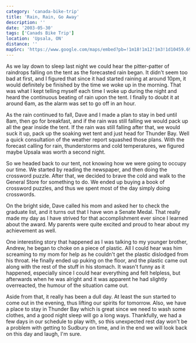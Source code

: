 ```yaml
---
category: 'canada-bike-trip'
title: 'Rain, Rain, Go Away'
description: ''
date: '2003-05-30'
tags: ['Canads Bike Trip']
location: 'Upsala, ON'
distance: ''
mapSrc: 'https://www.google.com/maps/embed?pb=!1m18!1m12!1m3!1d10459.69288675885!2d-90.48035985729283!3d49.050083418906254!2m3!1f0!2f0!3f0!3m2!1i1024!2i768!4f13.1!3m3!1m2!1s0x52a0e9d30ff2754f%3A0xec2b0d7373d806fe!2sUpsala%2C%20ON!5e0!3m2!1sen!2sca!4v1609174838101!5m2!1sen!2sca'
---
```

As we lay down to sleep last night we could hear the pitter-patter of raindrops falling on the tent as the forecasted rain began. It didn't seem too bad at first, and I figured that since it had started raining at around 10pm, it would definitely be finished by the time we woke up in the morning. That was what I kept telling myself each time I woke up during the night and heard the continuous beating of rain upon the tent. I finally to doubt it at around 6am, as the alarm was set to go off in an hour.

As the rain continued to fall, Dave and I made a plan to stay in bed until 8am, then go for breakfast, and if the rain was still falling we would pack up all the gear inside the tent. If the rain was still falling after that, we would suck it up, pack up the soaking wet tent and just head for Thunder Bay. Well a quick consultation of the weather report squashed those plans. With the forecast calling for rain, thunderstorms and cold temperatures, we figured maybe Upsala was worth a second night.

So we headed back to our tent, not knowing how we were going to occupy our time. We started by reading the newspaper, and then doing the crossword puzzle. After that, we decided to brave the cold and walk to the General Store for something to do. We ended up buying a book of crossword puzzles, and thus we spent most of the day simply doing crosswords.

On the bright side, Dave called his mom and asked her to check the graduate list, and it turns out that I have won a Senate Medal. That really made my day as I have strived for that accomplishment ever since I learned about the award. My parents were quite excited and proud to hear about my achievement as well.

One interesting story that happened as I was talking to my younger brother, Andrew, he began to choke on a piece of plastic. All I could hear was him screaming to my mom for help as he couldn't get the plastic dislodged from his throat. He finally ended up puking on the floor, and the plastic came out along with the rest of the stuff in his stomach. It wasn't funny as it happened, especially since I could hear everything and felt helpless, but afterwards when he was alright and it was apparent he had slightly overreacted, the humour of the situation came out.

Aside from that, it really has been a dull day. At least the sun started to come out in the evening, thus lifting our spirits for tomorrow. Also, we have a place to stay in Thunder Bay which is great since we need to wash some clothes, and a good night sleep will go a long ways. Thankfully, we had a few days in our schedule to play with, so this unexpected rest day won't be a problem with getting to Sudbury on time, and in the end we will look back on this day and laugh, I'm sure.